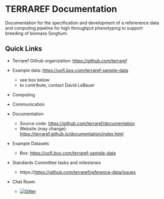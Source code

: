 TERRAREF Documentation
=======

Documentation for the specification and development of a 
refererence data and computing pipeline for high throughput phenotyping to support breeding of biomass Sorghum.

## Quick Links

* Terraref Github organization: https://github.com/terraref
* Example data: https://uofi.box.com/terraref-sample-data 
  * see box below
  * to contribute, contact David LeBauer

* Computing
* Communication
* Documentation
  * Source code: https://github.com/terraref/documentation
  * Website (may change): https://terraref.github.io/documentation/index.html
* Example Datasets
  * Box: https://uofi.box.com/terraref-sample-data
* Standards Committee tasks and milestones
  * https://https://github.com/terraref/reference-data/issues
* Chat Room 
  * [![Gitter](https://badges.gitter.im/Join%20Chat.svg)](https://gitter.im/terraref/reference-data?utm_source=badge&utm_medium=badge&utm_campaign=pr-badge&utm_content=badge)

